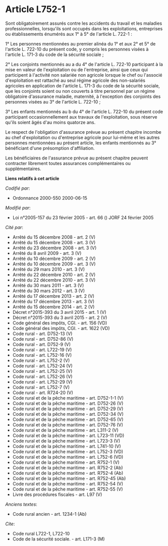 # Article L752-1

Sont obligatoirement assurés contre les accidents du travail et les maladies professionnelles, lorsqu'ils sont occupés dans
les exploitations, entreprises ou établissements énumérés aux 1° à 5° de l'article L. 722-1 :

1° Les personnes mentionnées au premier alinéa du 1° et aux 2° et 5° de l'article L. 722-10 du présent code, y compris les
personnes visées à l'article L. 171-3 du code de la sécurité sociale ;

2° Les conjoints mentionnés au a du 4° de l'article L. 722-10 participant à la mise en valeur de l'exploitation ou de
l'entreprise, ainsi que ceux qui participent à l'activité non salariée non agricole lorsque le chef ou l'associé
d'exploitation est rattaché au seul régime agricole des non-salariés agricoles en application de l'article L. 171-3 du code
de la sécurité sociale, que les conjoints soient ou non couverts à titre personnel par un régime obligatoire d'assurance
maladie, maternité, à l'exception des conjoints des personnes visées au 3° de l'article L. 722-10 ;

3° Les enfants mentionnés au b du 4° de l'article L. 722-10 du présent code participant occasionnellement aux travaux de
l'exploitation, sous réserve qu'ils soient âgés d'au moins quatorze ans.

Le respect de l'obligation d'assurance prévue au présent chapitre incombe au chef d'exploitation ou d'entreprise agricole
pour lui-même et les autres personnes mentionnées au présent article, les enfants mentionnés au 3° bénéficiant d'une
présomption d'affiliation.

Les bénéficiaires de l'assurance prévue au présent chapitre peuvent contracter librement toutes assurances complémentaires ou
supplémentaires.

**Liens relatifs à cet article**

_Codifié par_:

  - Ordonnance 2000-550 2000-06-15

_Modifié par_:

  - Loi n°2005-157 du 23 février 2005 - art. 66 () JORF 24 février 2005

_Cité par_:

  - Arrêté du 15 décembre 2008 - art. 2 (V)
  - Arrêté du 15 décembre 2008 - art. 3 (V)
  - Arrêté du 23 décembre 2008 - art. 3 (V)
  - Arrêté du 8 avril 2009 - art. 3 (V)
  - Arrêté du 10 décembre 2009 - art. 2 (V)
  - Arrêté du 10 décembre 2009 - art. 3 (V)
  - Arrêté du 29 mars 2010 - art. 3 (V)
  - Arrêté du 22 décembre 2010 - art. 2 (V)
  - Arrêté du 22 décembre 2010 - art. 3 (V)
  - Arrêté du 30 mars 2011 - art. 3 (V)
  - Arrêté du 30 mars 2012 - art. 3 (V)
  - Arrêté du 17 décembre 2013 - art. 2 (V)
  - Arrêté du 17 décembre 2013 - art. 3 (V)
  - Arrêté du 15 décembre 2014 - art. 2 (V)
  - Décret n°2015-393 du 3 avril 2015 - art. 1 (V)
  - Décret n°2015-393 du 3 avril 2015 - art. 2 (V)
  - Code général des impôts, CGI. - art. 156 (VD)
  - Code général des impôts, CGI. - art. 1622 (VD)
  - Code rural - art. D752-13 (V)
  - Code rural - art. D752-86 (V)
  - Code rural - art. D752-9 (V)
  - Code rural - art. L722-19 (V)
  - Code rural - art. L752-16 (V)
  - Code rural - art. L752-2 (V)
  - Code rural - art. L752-24 (V)
  - Code rural - art. L752-25 (V)
  - Code rural - art. L752-26 (V)
  - Code rural - art. L752-29 (V)
  - Code rural - art. L752-7 (V)
  - Code rural - art. R724-20 (V)
  - Code rural et de la pêche maritime - art. D752-1-1 (V)
  - Code rural et de la pêche maritime - art. D752-26 (V)
  - Code rural et de la pêche maritime - art. D752-29 (V)
  - Code rural et de la pêche maritime - art. D752-34 (V)
  - Code rural et de la pêche maritime - art. D752-65 (V)
  - Code rural et de la pêche maritime - art. D752-76 (V)
  - Code rural et de la pêche maritime - art. L311-2 (V)
  - Code rural et de la pêche maritime - art. L723-11 (VD)
  - Code rural et de la pêche maritime - art. L723-3 (V)
  - Code rural et de la pêche maritime - art. L741-10 (V)
  - Code rural et de la pêche maritime - art. L752-3 (VD)
  - Code rural et de la pêche maritime - art. L752-6 (VD)
  - Code rural et de la pêche maritime - art. R752-1 (V)
  - Code rural et de la pêche maritime - art. R752-2 (Ab)
  - Code rural et de la pêche maritime - art. R752-4 (Ab)
  - Code rural et de la pêche maritime - art. R752-45 (Ab)
  - Code rural et de la pêche maritime - art. R752-54 (V)
  - Code rural et de la pêche maritime - art. R752-55 (V)
  - Livre des procédures fiscales - art. L97 (V)

_Anciens textes_:

  - Code rural ancien - art. 1234-1 (Ab)

_Cite_:

  - Code rural L722-1, L722-10
  - Code de la sécurité sociale. - art. L171-3 (M)
